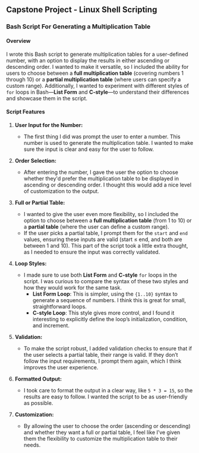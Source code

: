 ## Capstone Project - Linux Shell Scripting
### Bash Script For Generating a Multiplication Table
#### Overview
I wrote this Bash script to generate multiplication tables for a user-defined number, with an option to display the results in either ascending or descending order. I wanted to make it versatile, so I included the ability for users to choose between a **full multiplication table** (covering numbers 1 through 10) or a **partial multiplication table** (where users can specify a custom range). Additionally, I wanted to experiment with different styles of `for` loops in Bash—**List Form** and **C-style**—to understand their differences and showcase them in the script.

#### Script Features
1. **User Input for the Number:**
   - The first thing I did was prompt the user to enter a number. This number is used to generate the multiplication table. I wanted to make sure the input is clear and easy for the user to follow.

2. **Order Selection:**
   - After entering the number, I gave the user the option to choose whether they'd prefer the multiplication table to be displayed in ascending or descending order. I thought this would add a nice level of customization to the output.

3. **Full or Partial Table:**
   - I wanted to give the user even more flexibility, so I included the option to choose between a **full multiplication table** (from 1 to 10) or a **partial table** (where the user can define a custom range).
   - If the user picks a partial table, I prompt them for the `start` and `end` values, ensuring these inputs are valid (start ≤ end, and both are between 1 and 10). This part of the script took a little extra thought, as I needed to ensure the input was correctly validated.

4. **Loop Styles:**
   - I made sure to use both **List Form** and **C-style** `for` loops in the script. I was curious to compare the syntax of these two styles and how they would work for the same task. 
     - **List Form Loop**: This is simpler, using the `{1..10}` syntax to generate a sequence of numbers. I think this is great for small, straightforward loops.
     - **C-style Loop**: This style gives more control, and I found it interesting to explicitly define the loop’s initialization, condition, and increment.

5. **Validation:**
   - To make the script robust, I added validation checks to ensure that if the user selects a partial table, their range is valid. If they don’t follow the input requirements, I prompt them again, which I think improves the user experience.

6. **Formatted Output:**
   - I took care to format the output in a clear way, like `5 * 3 = 15`, so the results are easy to follow. I wanted the script to be as user-friendly as possible.

7. **Customization:**
   - By allowing the user to choose the order (ascending or descending) and whether they want a full or partial table, I feel like I’ve given them the flexibility to customize the multiplication table to their needs.
